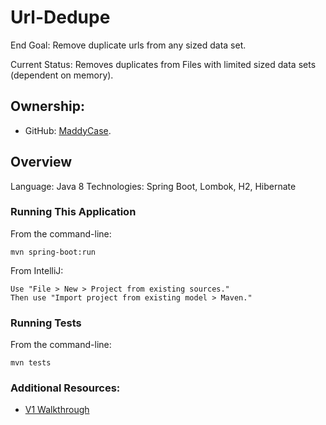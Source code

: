 # Url-Dedupe
End Goal: Remove duplicate urls from any sized data set. 

Current Status: Removes duplicates from Files with limited sized data sets (dependent on memory).

## Ownership:
* GitHub: [MaddyCase](https://github.com/MaddyCase). 

<a name="overview"></a>
## Overview
Language: Java 8
Technologies: Spring Boot, Lombok, H2, Hibernate

### Running This Application
From the command-line:

```
mvn spring-boot:run
```

From IntelliJ:
```
Use "File > New > Project from existing sources." 
Then use "Import project from existing model > Maven."
```


### Running Tests
From the command-line:

```
mvn tests
```

### Additional Resources:

- [V1 Walkthrough](docs/V1Walkthrough.md)